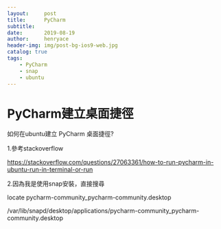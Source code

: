```yaml
---
layout:     post
title:      PyCharm
subtitle:   
date:       2019-08-19
author:     henryace
header-img: img/post-bg-ios9-web.jpg
catalog: true
tags:
    - PyCharm
    - snap
    - ubuntu
---
```

# PyCharm建立桌面捷徑

如何在ubuntu建立 PyCharm 桌面捷徑?

1.參考stackoverflow<br>

https://stackoverflow.com/questions/27063361/how-to-run-pycharm-in-ubuntu-run-in-terminal-or-run  

2.因為我是使用snap安裝，直接搜尋<br>

locate pycharm-community_pycharm-community.desktop<br>

/var/lib/snapd/desktop/applications/pycharm-community_pycharm-community.desktop<br>
